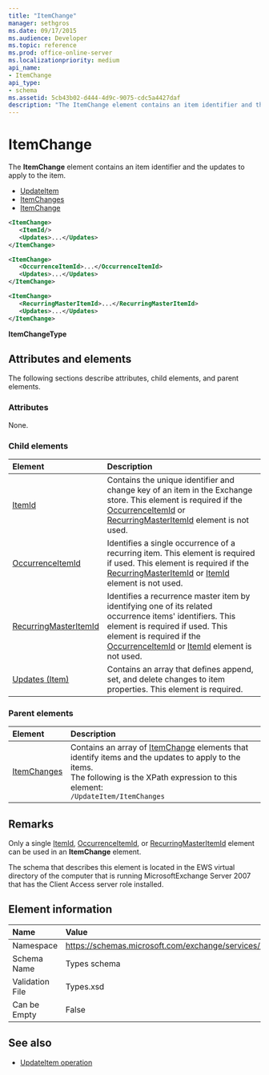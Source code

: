 ```yaml
---
title: "ItemChange"
manager: sethgros
ms.date: 09/17/2015
ms.audience: Developer
ms.topic: reference
ms.prod: office-online-server
ms.localizationpriority: medium
api_name:
- ItemChange
api_type:
- schema
ms.assetid: 5cb43b02-d444-4d9c-9075-cdc5a4427daf
description: "The ItemChange element contains an item identifier and the updates to apply to the item."
---
```


# ItemChange

The **ItemChange** element contains an item identifier and the updates to apply to the item. 
  
- [UpdateItem](updateitem.md) 
- [ItemChanges](itemchanges.md)
- [ItemChange](itemchange.md)
  
```xml
<ItemChange>
   <ItemId/>
   <Updates>...</Updates>
</ItemChange>
```

```xml
<ItemChange>
   <OccurrenceItemId>...</OccurrenceItemId>
   <Updates>...</Updates>
</ItemChange>
```

```xml
<ItemChange>
   <RecurringMasterItemId>...</RecurringMasterItemId>
   <Updates>...</Updates>
</ItemChange>
```

**ItemChangeType**

## Attributes and elements

The following sections describe attributes, child elements, and parent elements.
  
### Attributes

None.
  
### Child elements

|**Element**|**Description**|
|:-----|:-----|
|[ItemId](itemid.md) <br/> |Contains the unique identifier and change key of an item in the Exchange store. This element is required if the [OccurrenceItemId](occurrenceitemid.md) or [RecurringMasterItemId](recurringmasteritemid.md) element is not used.  <br/> |
|[OccurrenceItemId](occurrenceitemid.md) <br/> |Identifies a single occurrence of a recurring item. This element is required if used. This element is required if the [RecurringMasterItemId](recurringmasteritemid.md) or [ItemId](itemid.md) element is not used.  <br/> |
|[RecurringMasterItemId](recurringmasteritemid.md) <br/> |Identifies a recurrence master item by identifying one of its related occurrence items' identifiers. This element is required if used. This element is required if the [OccurrenceItemId](occurrenceitemid.md) or [ItemId](itemid.md) element is not used.  <br/> |
|[Updates (Item)](updates-item.md) <br/> |Contains an array that defines append, set, and delete changes to item properties. This element is required.  <br/> |
   
### Parent elements

|**Element**|**Description**|
|:-----|:-----|
|[ItemChanges](itemchanges.md) <br/> |Contains an array of [ItemChange](itemchange.md) elements that identify items and the updates to apply to the items.  <br/> The following is the XPath expression to this element:  <br/>  `/UpdateItem/ItemChanges` <br/> |
   
## Remarks

Only a single [ItemId](itemid.md), [OccurrenceItemId](occurrenceitemid.md), or [RecurringMasterItemId](recurringmasteritemid.md) element can be used in an **ItemChange** element. 
  
The schema that describes this element is located in the EWS virtual directory of the computer that is running MicrosoftExchange Server 2007 that has the Client Access server role installed.
  
## Element information

|**Name**|**Value**|
|:-----|:-----|
|Namespace  <br/> |https://schemas.microsoft.com/exchange/services/2006/types  <br/> |
|Schema Name  <br/> |Types schema  <br/> |
|Validation File  <br/> |Types.xsd  <br/> |
|Can be Empty  <br/> |False  <br/> |
   
## See also

- [UpdateItem operation](updateitem-operation.md)

